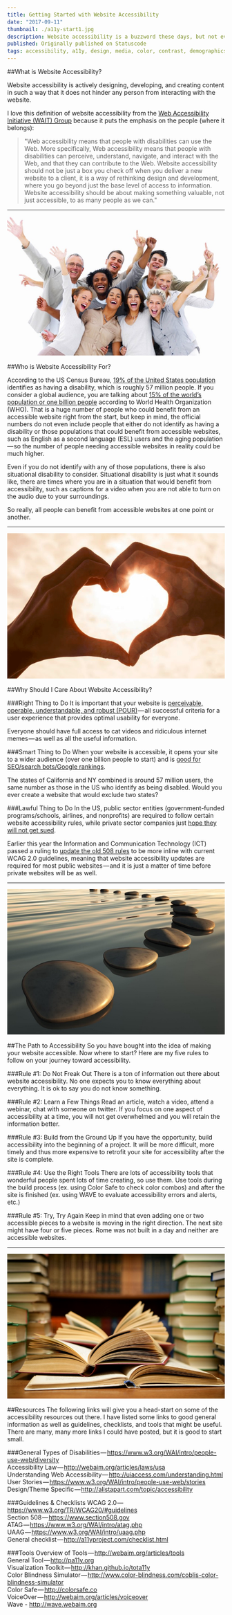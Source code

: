 ```yaml
---
title: Getting Started with Website Accessibility
date: "2017-09-11"
thumbnail: ./a11y-start1.jpg
description: Website accessibility is a buzzword these days, but not everyone has a firm grasp on what that term means. So what is website accessibility? Who is in need of accessible websites? And why should you as a website designer/developer/content creator even care?
published: Originally published on Statuscode
tags: accessibility, a11y, design, media, color, contrast, demographics, resources, development
---
```


##What is Website Accessibility?

Website accessibility is actively designing, developing, and creating content in such a way that it does not hinder any person from interacting with the website.

I love this definition of website accessibility from the <a href="https://www.w3.org/WAI/" data-href="https://www.w3.org/WAI/" target="_blank" rel="noopener noreferrer">Web Accessibility Initiative (WAIT) Group</a> because it puts the emphasis on the people (where it belongs):

<blockquote>"Web accessibility means that people with disabilities can use the Web. More specifically, Web accessibility means that people with disabilities can perceive, understand, navigate, and interact with the Web, and that they can contribute to the Web.
Website accessibility should not be just a box you check off when you deliver a new website to a client, it is a way of rethinking design and development, where you go beyond just the base level of access to information. Website accessibility should be about making something valuable, not just accessible, to as many people as we can."</blockquote>

<hr>
<div class="kg-card kg-image-card kg-width-medium">

![a11y-start](./a11y-start2.jpg)

</div>

##Who is Website Accessibility For?

According to the US Census Bureau, <a href="https://www.census.gov/newsroom/releases/archives/miscellaneous/cb12-134.html" data-href="https://www.census.gov/newsroom/releases/archives/miscellaneous/cb12-134.html" target="_blank" rel="noopener noreferrer">19% of the United States population</a> identifies as having a disability, which is roughly 57 million people. If you consider a global audience, you are talking about <a href="http://www.who.int/disabilities/world_report/2011/report/en/" data-href="http://www.who.int/disabilities/world_report/2011/report/en/" target="_blank" rel="noopener noreferrer">15% of the world’s population or one billion people</a> according to World Health Organization (WHO). That is a huge number of people who could benefit from an accessible website right from the start, but keep in mind, the official numbers do not even include people that either do not identify as having a disability or those populations that could benefit from accessible websites, such as English as a second language (ESL) users and the aging population — so the number of people needing accessible websites in reality could be much higher.

Even if you do not identify with any of those populations, there is also situational disability to consider. Situational disability is just what it sounds like, there are times where you are in a situation that would benefit from accessibility, such as captions for a video when you are not able to turn on the audio due to your surroundings.

So really, all people can benefit from accessible websites at one point or another.

<hr>
<div class="kg-card kg-image-card kg-width-medium">

![a11y-start](./a11y-start3.png)

</div>

##Why Should I Care About Website Accessibility?

###Right Thing to Do
It is important that your website is <a href="http://webaim.org/articles/pour/" data-href="http://webaim.org/articles/pour/" class="markup--anchor markup--p-anchor" rel="nofollow noopener" target="_blank">perceivable, operable, understandable, and robust (POUR)</a> — all successful criteria for a user experience that provides optimal usability for everyone.

Everyone should have full access to cat videos and ridiculous internet memes — as well as all the useful information.

###Smart Thing to Do
When your website is accessible, it opens your site to a wider audience (over one billion people to start) and is <a href="https://moz.com/blog/global-accessibility-awareness-day" target="_blank">good for SEO/search bots/Google rankings</a>.

The states of California and NY combined is around 57 million users, the same number as those in the US who identify as being disabled. Would you ever create a website that would exclude two states?

###Lawful Thing to Do
In the US, public sector entities (government-funded programs/schools, airlines, and nonprofits) are required to follow certain website accessibility rules, while private sector companies just <a href="https://insight.cryptzone.com/accessibility/6-web-accessibility-takeaways-winn-dixie-accessibility-decision/" target="_blank">hope they will not get sued</a>.

Earlier this year the Information and Communication Technology (ICT) passed a ruling to <a href="https://www.access-board.gov/guidelines-and-standards/communications-and-it/about-the-ict-refresh/overview-of-the-final-rule" target="_blank">update the old 508 rules</a> to be more inline with current WCAG 2.0 guidelines, meaning that website accessibility updates are required for most public websites — and it is just a matter of time before private websites will be as well.

<hr>
<div class="kg-card kg-image-card kg-width-medium">

![a11y-start](./a11y-start4.jpg)

</div>

##The Path to Accessibility
So you have bought into the idea of making your website accessible. Now where to start? Here are my five rules to follow on your journey toward accessibility.

###Rule #1: Do Not Freak Out
There is a ton of information out there about website accessibility. No one expects you to know everything about everything. It is ok to say you do not know something.

###Rule #2: Learn a Few Things
Read an article, watch a video, attend a webinar, chat with someone on twitter. If you focus on one aspect of accessibility at a time, you will not get overwhelmed and you will retain the information better.

###Rule #3: Build from the Ground Up
If you have the opportunity, build accessibility into the beginning of a project. It will be more difficult, more timely and thus more expensive to retrofit your site for accessibility after the site is complete.

###Rule #4: Use the Right Tools
There are lots of accessibility tools that wonderful people spent lots of time creating, so use them. Use tools during the build process (ex. using Color Safe to check color combos) and after the site is finished (ex. using WAVE to evaluate accessibility errors and alerts, etc.)

###Rule #5: Try, Try Again
Keep in mind that even adding one or two accessible pieces to a website is moving in the right direction. The next site might have four or five pieces. Rome was not built in a day and neither are accessible websites.

<hr>
<div class="kg-card kg-image-card kg-width-medium">

![a11y-start](./a11y-start5.jpg)

</div>

##Resources
The following links will give you a head-start on some of the accessibility resources out there. I have listed some links to good general information as well as guidelines, checklists, and tools that might be useful. There are many, many more links I could have posted, but it is good to start small.

###General
Types of Disabilities — https://www.w3.org/WAI/intro/people-use-web/diversity<br>
Accessibility Law — http://webaim.org/articles/laws/usa<br>
Understanding Web Accessibility — http://uiaccess.com/understanding.html<br>
User Stories — https://www.w3.org/WAI/intro/people-use-web/stories<br>
Design/Theme Specific — http://alistapart.com/topic/accessibility<br>

###Guidelines & Checklists
WCAG 2.0 — https://www.w3.org/TR/WCAG20/#guidelines<br>
Section 508 — https://www.section508.gov<br>
ATAG — https://www.w3.org/WAI/intro/atag.php<br>
UAAG — https://www.w3.org/WAI/intro/uaag.php<br>
General checklist — http://a11yproject.com/checklist.html<br>

###Tools
Overview of Tools — http://webaim.org/articles/tools<br>
General Tool — http://pa11y.org<br>
Visualization Toolkit — http://khan.github.io/tota11y<br>
Color Blindness Simulator — http://www.color-blindness.com/coblis-color-blindness-simulator<br>
Color Safe — http://colorsafe.co<br>
VoiceOver — http://webaim.org/articles/voiceover<br>
Wave - http://wave.webaim.org<br>
